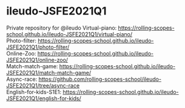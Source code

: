 # ileudo-JSFE2021Q1

Private repository for @ileudo
Virtual-piano: https://rolling-scopes-school.github.io/ileudo-JSFE2021Q1/virtual-piano/  
Photo-filter: https://rolling-scopes-school.github.io/ileudo-JSFE2021Q1/photo-filter/  
Online-Zoo: https://rolling-scopes-school.github.io/ileudo-JSFE2021Q1/online-zoo/  
Match-match-game: https://rolling-scopes-school.github.io/ileudo-JSFE2021Q1/match-match-game/  
Async-race: https://github.com/rolling-scopes-school/ileudo-JSFE2021Q1/tree/async-race  
English-for-kids-S1E1: https://rolling-scopes-school.github.io/ileudo-JSFE2021Q1/english-for-kids/  
